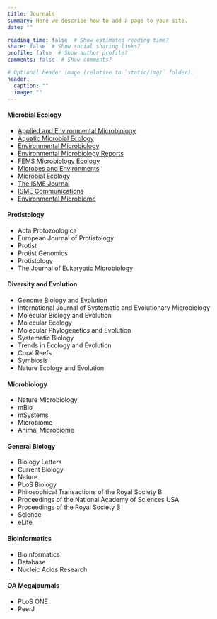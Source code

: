 ```yaml
---
title: Journals
summary: Here we describe how to add a page to your site.
date: ""

reading_time: false  # Show estimated reading time?
share: false  # Show social sharing links?
profile: false  # Show author profile?
comments: false  # Show comments?

# Optional header image (relative to `static/img/` folder).
header:
  caption: ""
  image: ""
---
```


#### Microbial Ecology

*   [Applied and Environmental Microbiology](https://journals.asm.org/journal/aem)
*   [Aquatic Microbial Ecology](https://www.int-res.com/journals/ame/ame-home/)
*   [Environmental Microbiology](https://enviromicro-journals.onlinelibrary.wiley.com/journal/14622920)
*   [Environmental Microbiology Reports](https://enviromicro-journals.onlinelibrary.wiley.com/journal/17582229)
*   [FEMS Microbiology Ecology](https://academic.oup.com/femsec)
*   [Microbes and Environments](https://www.microbes-and-environments.jp/)
*   [Microbial Ecology](https://link.springer.com/journal/248)
*   [The ISME Journal](https://academic.oup.com/ismej)
*   [ISME Communications](https://academic.oup.com/ismecommun)
*   [Environmental Microbiome](https://environmentalmicrobiome.biomedcentral.com/)

#### Protistology

*   Acta Protozoologica
*   European Journal of Protistology
*   Protist
*   Protist Genomics
*   Protistology
*   The Journal of Eukaryotic Microbiology

#### Diversity and Evolution

*   Genome Biology and Evolution
*   International Journal of Systematic and Evolutionary Microbiology
*   Molecular Biology and Evolution
*   Molecular Ecology
*   Molecular Phylogenetics and Evolution
*   Systematic Biology
*   Trends in Ecology and Evolution
*   Coral Reefs
*   Symbiosis
*   Nature Ecology and Evolution

#### Microbiology

*   Nature Microbiology
*   mBio
*   mSystems
*   Microbiome
*   Animal Microbiome


#### General Biology

*   Biology Letters
*   Current Biology
*   Nature
*   PLoS Biology
*   Philosophical Transactions of the Royal Society B
*   Proceedings of the National Academy of Sciences USA
*   Proceedings of the Royal Society B
*   Science
*   eLife

#### Bioinformatics

*   Bioinformatics
*   Database
*   Nucleic Acids Research

#### OA Megajournals

*   PLoS ONE
*   PeerJ
